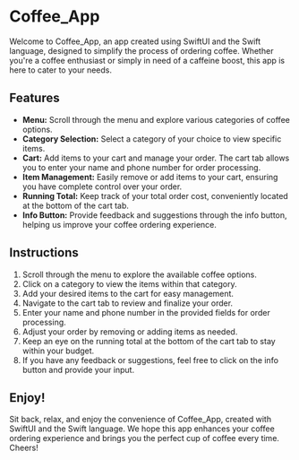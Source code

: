 # Coffee_App

Welcome to Coffee_App, an app created using SwiftUI and the Swift language, designed to simplify the process of ordering coffee. Whether you're a coffee enthusiast or simply in need of a caffeine boost, this app is here to cater to your needs.

## Features

- **Menu:** Scroll through the menu and explore various categories of coffee options.
- **Category Selection:** Select a category of your choice to view specific items.
- **Cart:** Add items to your cart and manage your order. The cart tab allows you to enter your name and phone number for order processing.
- **Item Management:** Easily remove or add items to your cart, ensuring you have complete control over your order.
- **Running Total:** Keep track of your total order cost, conveniently located at the bottom of the cart tab.
- **Info Button:** Provide feedback and suggestions through the info button, helping us improve your coffee ordering experience.

## Instructions

1. Scroll through the menu to explore the available coffee options.
2. Click on a category to view the items within that category.
3. Add your desired items to the cart for easy management.
4. Navigate to the cart tab to review and finalize your order.
5. Enter your name and phone number in the provided fields for order processing.
6. Adjust your order by removing or adding items as needed.
7. Keep an eye on the running total at the bottom of the cart tab to stay within your budget.
8. If you have any feedback or suggestions, feel free to click on the info button and provide your input.

## Enjoy!

Sit back, relax, and enjoy the convenience of Coffee_App, created with SwiftUI and the Swift language. We hope this app enhances your coffee ordering experience and brings you the perfect cup of coffee every time. Cheers!
